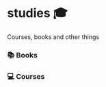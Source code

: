 # studies :mortar_board:
Courses, books and other things


### :books: Books 
 
### :computer: Courses 
